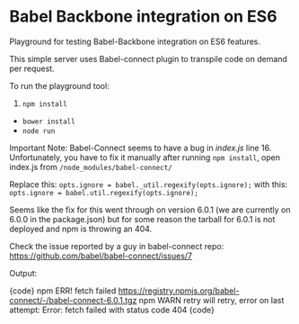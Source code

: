 # Babel Backbone integration on ES6

Playground for testing Babel-Backbone integration on ES6 features.

This simple server uses Babel-connect plugin to transpile code on demand per request.

To run the playground tool:

1. ```npm install```
* ```bower install```
* ```node run```

Important Note: Babel-Connect seems to have a bug in _index.js_ line 16.
Unfortunately, you have to fix it manually after running ```npm install```, open index.js from ```/node_modules/babel-connect/```

Replace this: ```opts.ignore = babel._util.regexify(opts.ignore);```
with this: ```opts.ignore = babel.util.regexify(opts.ignore);```

Seems like the fix for this went through on version 6.0.1 (we are currently on 6.0.0 in the package.json)
but for some reason the tarball for 6.0.1 is not deployed and npm is throwing an 404.

Check the issue reported by a guy in babel-connect repo:
https://github.com/babel/babel-connect/issues/7

Output:

{code}
npm ERR! fetch failed https://registry.npmjs.org/babel-connect/-/babel-connect-6.0.1.tgz
npm WARN retry will retry, error on last attempt: Error: fetch failed with status code 404
{code}
